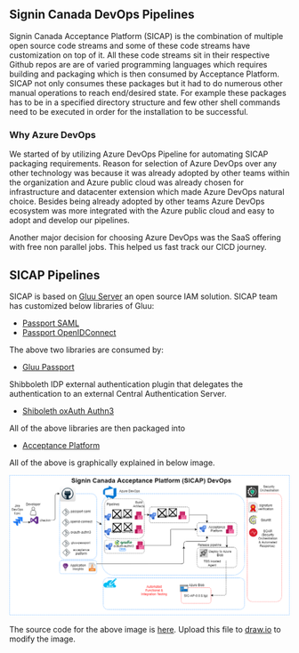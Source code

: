 ## Signin Canada DevOps Pipelines
Signin Canada Acceptance Platform (SICAP) is the combination of multiple open source code streams and some of these code streams have customization on top of it. All these code streams sit in their respective Github repos are are of varied programming languages which requires building and packaging which is then consumed by Acceptance Platform. SICAP not only consumes these packages but it had to do numerous other manual operations to reach end/desired state. For example these packages has to be in a specified directory structure and few other shell commands need to be executed in order for the installation to be successful. 

### Why Azure DevOps 
We started of by utilizing Azure DevOps Pipeline for automating SICAP packaging requirements. Reason for selection of Azure DevOps over any other technology was because it was already adopted by other teams within the organization and Azure public cloud was already chosen for infrastructure and datacenter extension which made Azure DevOps natural choice. Besides being already adopted by other teams Azure DevOps ecosystem was more integrated with the Azure public cloud and easy to adopt and develop our pipelines. 

Another major decision for choosing Azure DevOps was the SaaS offering with free non parallel jobs. This helped us fast track our CICD journey. 

## SICAP Pipelines 
SICAP is based on [Gluu Server](https://www.gluu.org/) an open source IAM solution. SICAP team has customized below libraries  of Gluu:

- [Passport SAML](https://github.com/sign-in-canada/passport-saml)
- [Passport OpenIDConnect](https://github.com/sign-in-canada/passport-openidconnect)

The above two libraries are consumed by:

- [Gluu Passport](https://github.com/sign-in-canada/gluu-passport)

Shibboleth IDP external authentication plugin that delegates the authentication to an external Central Authentication Server. 
- [Shiboleth oxAuth Authn3](https://github.com/sign-in-canada/shib-oxauth-authn3)

All of the above libraries are then packaged into 

- [Acceptance Platform](https://github.com/sign-in-canada/Acceptance-Platform)

All of the above is graphically explained in below image. 

![](images/Signin-pipeline.png)

The source code for the above image is [here](Signin-pipeline.xml). Upload this file to [draw.io](www.draw.io) to modify the image. 